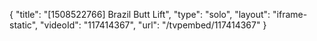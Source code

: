 {
    "title": "[1508522766] Brazil Butt Lift",
    "type": "solo",
    "layout": "iframe-static",
    "videoId": "117414367",
    "url": "\/tvpembed\/117414367"
}